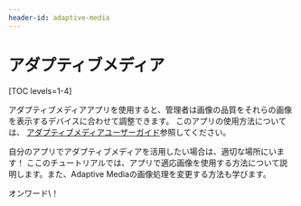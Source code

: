 ```yaml
---
header-id: adaptive-media
---
```


# アダプティブメディア

[TOC levels=1-4]

アダプティブメディアアプリを使用すると、管理者は画像の品質をそれらの画像を表示するデバイスに合わせて調整できます。 このアプリの使用方法については、 [アダプティブメディアユーザーガイド](/docs/7-1/user/-/knowledge_base/u/adapting-your-media-across-multiple-devices)参照してください。

自分のアプリでアダプティブメディアを活用したい場合は、適切な場所にいます！ ここのチュートリアルでは、アプリで適応画像を使用する方法について説明します。また、Adaptive Mediaの画像処理を変更する方法も学びます。

オンワード\！
